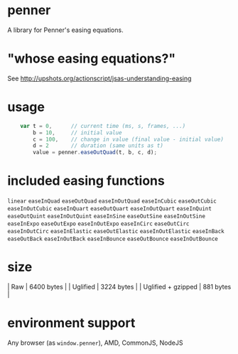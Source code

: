# penner

A library for Penner's easing equations.

# "whose easing equations?"

See http://upshots.org/actionscript/jsas-understanding-easing

# usage

```js
	var t = 0,		// current time (ms, s, frames, ...)
		b = 10,		// initial value
		c = 100,	// change in value (final value - initial value)
		d = 2		// duration (same units as t)
		value = penner.easeOutQuad(t, b, c, d);
```

# included easing functions

`linear` `easeInQuad` `easeOutQuad` `easeInOutQuad` `easeInCubic` `easeOutCubic` `easeInOutCubic` `easeInQuart` `easeOutQuart` `easeInOutQuart` `easeInQuint` `easeOutQuint` `easeInOutQuint` `easeInSine` `easeOutSine` `easeInOutSine` `easeInExpo` `easeOutExpo` `easeInOutExpo` `easeInCirc` `easeOutCirc` `easeInOutCirc` `easeInElastic` `easeOutElastic` `easeInOutElastic` `easeInBack` `easeOutBack` `easeInOutBack` `easeInBounce` `easeOutBounce` `easeInOutBounce`

# size

| Raw					| 6400 bytes	|
| Uglified				| 3224 bytes	|
| Uglified + gzipped	| 881 bytes		|

# environment support

Any browser (as `window.penner`), AMD, CommonJS, NodeJS